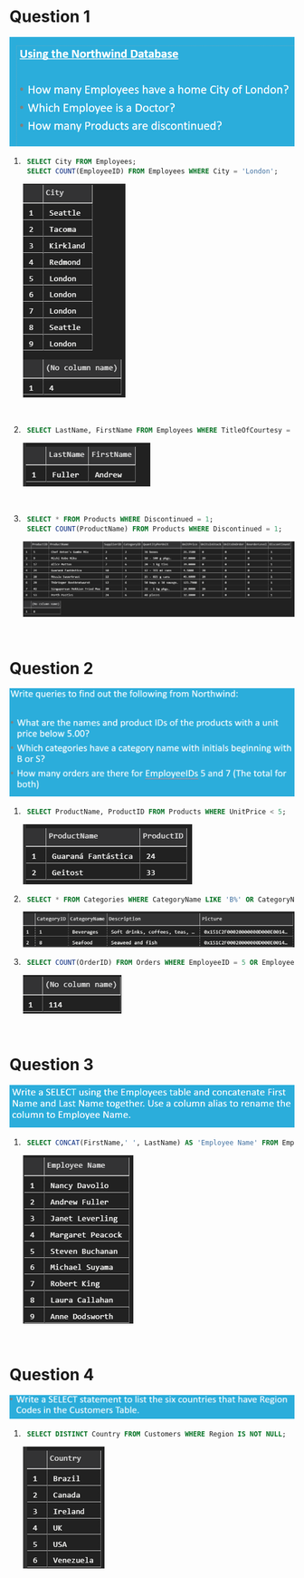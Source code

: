 # Question 1

![](images/q1.png)

1. ```sql
    SELECT City FROM Employees;
    SELECT COUNT(EmployeeID) FROM Employees WHERE City = 'London';
    ```

    ![](images/a1.png)

    <br>

2. ```sql
    SELECT LastName, FirstName FROM Employees WHERE TitleOfCourtesy = 'Dr.'
    ```

    ![](images/a2.png)

    <br>

3. ```sql
    SELECT * FROM Products WHERE Discontinued = 1;
    SELECT COUNT(ProductName) FROM Products WHERE Discontinued = 1;
    ```

    ![](images/a3.png)

<br>

# Question 2

![](images/q2.png)

1. ```sql
    SELECT ProductName, ProductID FROM Products WHERE UnitPrice < 5;
    ```

    ![](images/a4.png)

2. ```sql
    SELECT * FROM Categories WHERE CategoryName LIKE 'B%' OR CategoryName LIKE 'S%';
    ```

    ![](images/a5.png)

3. ```sql
    SELECT COUNT(OrderID) FROM Orders WHERE EmployeeID = 5 OR EmployeeID = 7;
    ```
    
    ![](images/A6.png)

    <br>


# Question 3
![](images/q3.png)

1. ```sql
    SELECT CONCAT(FirstName,' ', LastName) AS 'Employee Name' FROM Employees;
    ```

    ![](images/a7.png)

<br>    

# Question 4
![](images/q4.png)

1. ```sql
    SELECT DISTINCT Country FROM Customers WHERE Region IS NOT NULL;
    ```

    ![](images/a8.png)


    